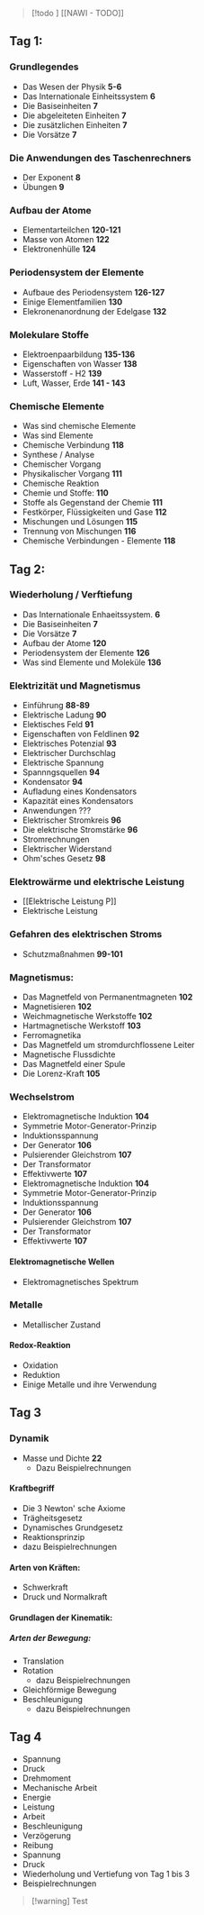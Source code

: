 >[!todo ] [[NAWI - TODO]]

## Tag 1:
### Grundlegendes
- Das Wesen der Physik **5-6**
- Das Internationale Einheitssystem **6**
- Die Basiseinheiten **7**
- Die abgeleiteten Einheiten **7**
- Die zusätzlichen Einheiten **7**
- Die Vorsätze **7**

### Die Anwendungen des Taschenrechners
- Der Exponent **8**
- Übungen **9**

### Aufbau der Atome
- Elementarteilchen **120-121**
- Masse von Atomen **122**
- Elektronenhülle **124**

### Periodensystem der Elemente
- Aufbaue des Periodensystem **126-127**
- Einige Elementfamilien **130**
- Elekronenanordnung der Edelgase **132**

### Molekulare Stoffe
- Elektroenpaarbildung **135-136**
- Eigenschaften von Wasser **138**
- Wasserstoff - H2 **139**
- Luft, Wasser, Erde **141 - 143**

### Chemische Elemente 
- Was sind chemische Elemente
- Was sind Elemente
- Chemische Verbindung **118**
- Synthese / Analyse
- Chemischer Vorgang
- Physikalischer Vorgang **111**
- Chemische Reaktion
- Chemie und Stoffe: **110**
- Stoffe als Gegenstand der Chemie **111**
- Festkörper, Flüssigkeiten und Gase **112**
- Mischungen und Lösungen **115**
- Trennung von Mischungen **116**
- Chemische Verbindungen - Elemente **118**

## Tag 2:

### Wiederholung / Verftiefung
- Das Internationale Enhaeitssystem. **6**
- Die Basiseinheiten **7**
- Die Vorsätze **7**
- Aufbau der Atome **120**
- Periodensystem der Elemente **126**
- Was sind Elemente und Moleküle **136**

### Elektrizität und Magnetismus
- Einführung **88-89**
- Elektrische Ladung **90**
- Elektisches Feld **91**
- Eigenschaften von Feldlinen **92**
- Elektrisches Potenzial **93**
- Elektrischer Durchschlag
- Elektrische Spannung
- Spannngsquellen **94**
- Kondensator **94**
- Aufladung eines Kondensators 
- Kapazität eines Kondensators 
- Anwendungen ???
- Elektrischer Stromkreis **96**
- Die elektrische Stromstärke **96**
- Stromrechnungen
- Elektrischer Widerstand
- Ohm'sches Gesetz **98**

### Elektrowärme und elektrische Leistung 
- [[Elektrische Leistung P]]
- Elektrische Leistung

### Gefahren des elektrischen Stroms
- Schutzmaßnahmen **99-101**

### Magnetismus: 
- Das Magnetfeld von Permanentmagneten **102**
- Magnetisieren **102**
- Weichmagnetische Werkstoffe **102**
- Hartmagnetische Werkstoff **103**
- Ferromagnetika
- Das Magnetfeld um stromdurchflossene Leiter
- Magnetische Flussdichte
- Das Magnetfeld einer Spule
- Die Lorenz-Kraft **105**

### Wechselstrom 
- Elektromagnetische Induktion **104**
- Symmetrie Motor-Generator-Prinzip
- Induktionsspannung
- Der Generator **106**
- Pulsierender Gleichstrom **107**
- Der Transformator
- Effektivwerte **107**
- Elektromagnetische Induktion **104**
- Symmetrie Motor-Generator-Prinzip
- Induktionsspannung
- Der Generator **106**
- Pulsierender Gleichstrom **107**
- Der Transformator
- Effektivwerte **107**

#### Elektromagnetische Wellen
- Elektromagnetisches Spektrum

### Metalle
- Metallischer Zustand
#### Redox-Reaktion
- Oxidation
- Reduktion
- Einige Metalle und ihre Verwendung

## Tag 3
### Dynamik
- Masse und Dichte **22**
	- Dazu Beispielrechnungen
 
#### Kraftbegriff
- Die 3 Newton' sche Axiome
- Trägheitsgesetz
- Dynamisches Grundgesetz
- Reaktionsprinzip
- dazu Beispielrechnungen
#### Arten von Kräften:
- Schwerkraft
- Druck und Normalkraft
#### Grundlagen der Kinematik:
##### Arten der Bewegung:
- Translation
- Rotation
	- dazu Beispielrechnungen
- Gleichförmige Bewegung
- Beschleunigung
	- dazu Beispielrechnungen

## Tag 4
- Spannung
- Druck
- Drehmoment
- Mechanische Arbeit
- Energie
- Leistung
- Arbeit
- Beschleunigung
- Verzögerung
- Reibung
- Spannung
- Druck
- Wiederholung und Vertiefung von Tag 1 bis 3
- Beispielrechnungen

> [!warning] Test



